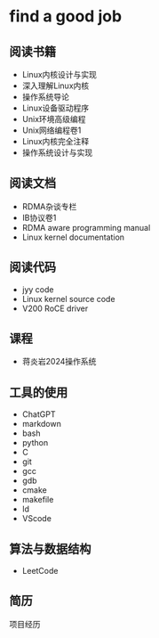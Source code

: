 # find a good job

## 阅读书籍

- Linux内核设计与实现
- 深入理解Linux内核
- 操作系统导论
- Linux设备驱动程序
- Unix环境高级编程
- Unix网络编程卷1
- Linux内核完全注释
- 操作系统设计与实现

## 阅读文档

- RDMA杂谈专栏
- IB协议卷1
- RDMA aware programming manual
- Linux kernel documentation

## 阅读代码

- jyy code
- Linux kernel source code
- V200 RoCE driver

## 课程

- 蒋炎岩2024操作系统

## 工具的使用

- ChatGPT
- markdown
- bash
- python
- C
- git
- gcc
- gdb
- cmake
- makefile
- ld
- VScode

## 算法与数据结构

- LeetCode

## 简历

项目经历
